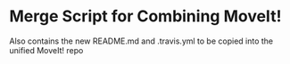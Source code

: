 # Merge Script for Combining MoveIt!

Also contains the new README.md and .travis.yml to be copied into the unified MoveIt! repo
